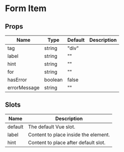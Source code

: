 # Form Item

## Props

| Name          | Type     | Default  | Description |
|---------------|----------|----------|-------------|
| tag           | string   | "div"    |             |
| label         | string   | ""       |             |
| hint          | string   | ""       |             |
| for           | string   | ""       |             |
| hasError      | boolean  | false    |             |
| errorMessage  | string   | ""       |             |

## Slots

| Name    | Description                                  |
|---------|----------------------------------------------|
| default | The default Vue slot.                        |
| label   | Content to place inside the <label> element. |
| hint    | Content to place after default slot.         |
